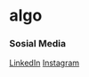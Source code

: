# algo

### Sosial Media
[LinkedIn](https://www.linkedin.com/in/fauzan-mursalin/)
[Instagram](https://www.instagram.com/zzuchairul/)
